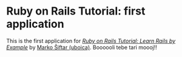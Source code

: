 # Ruby on Rails Tutorial: first application

This is the first application for
[*Ruby on Rails Tutorial: Learn Rails by Example*](http://railstutorial.org/)
by [Marko Šiftar (uboica)](https://github.com/shifi).
Boooooli tebe tari moooj!!

